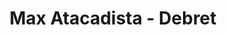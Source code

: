 ---
title: "Max Atacadista - Debret"
url: /foz-do-iguacu/max-atacadista-debret/
shop: Supermarkt
---